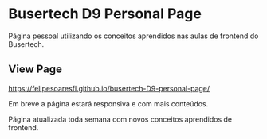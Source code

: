 # Busertech D9 Personal Page

Página pessoal utilizando os conceitos aprendidos nas aulas de frontend do Busertech.

## View Page

https://felipesoaresfl.github.io/busertech-D9-personal-page/

Em breve a página estará responsiva e com mais conteúdos.

Página atualizada toda semana com novos conceitos aprendidos de frontend.
